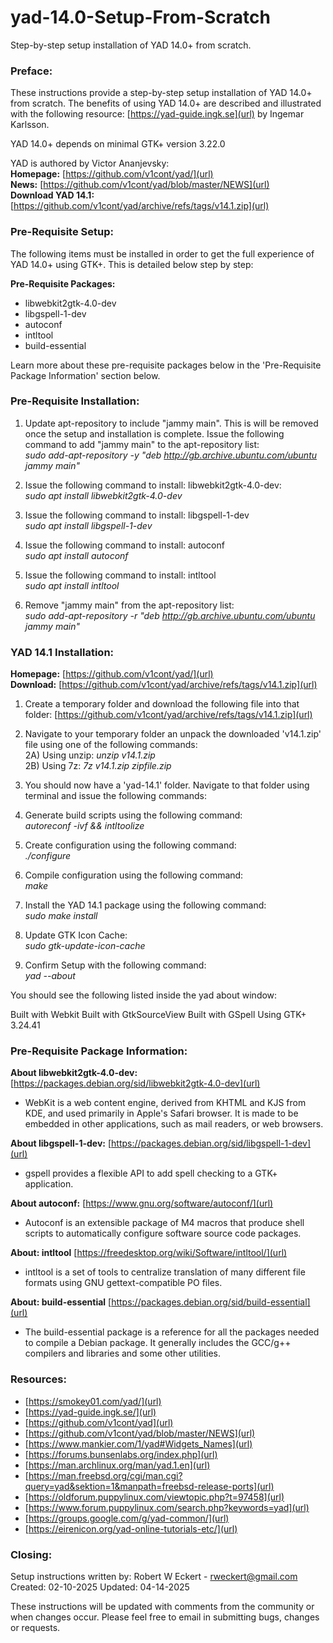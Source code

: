 # yad-14.0-Setup-From-Scratch
Step-by-step setup installation of YAD 14.0+ from scratch.

### Preface:
These instructions provide a step-by-step setup installation of YAD 14.0+ from scratch. The benefits of using YAD 14.0+ are described and illustrated with the following resource: [https://yad-guide.ingk.se](url) by Ingemar Karlsson.

YAD 14.0+ depends on minimal GTK+ version 3.22.0

YAD is authored by Victor Ananjevsky:<br/>
**Homepage:** [https://github.com/v1cont/yad/](url)<br/>
**News:** [https://github.com/v1cont/yad/blob/master/NEWS](url)<br/>
**Download YAD 14.1:** [https://github.com/v1cont/yad/archive/refs/tags/v14.1.zip](url)<br/>

### Pre-Requisite Setup:

The following items must be installed in order to get the full experience of YAD 14.0+ using GTK+. This is detailed below step by step:

**Pre-Requisite Packages:**
- libwebkit2gtk-4.0-dev
- libgspell-1-dev 
- autoconf
- intltool
- build-essential

Learn more about these pre-requisite packages below in the 'Pre-Requisite Package Information' section below.

### Pre-Requisite Installation:

1) Update apt-repository to include "jammy main". This is will be removed once the setup and installation is complete. Issue the following command to add "jammy main" to the apt-repository list:<br/>
_sudo add-apt-repository -y "deb http://gb.archive.ubuntu.com/ubuntu jammy main"_

2) Issue the following command to install: libwebkit2gtk-4.0-dev:<br/>
_sudo apt install libwebkit2gtk-4.0-dev_

3) Issue the following command to install: libgspell-1-dev<br/>
_sudo apt install libgspell-1-dev_

4) Issue the following command to install: autoconf<br/>
_sudo apt install autoconf_

5) Issue the following command to install: intltool<br/>
_sudo apt install intltool_

6) Remove "jammy main" from the apt-repository list:<br/>
_sudo add-apt-repository -r "deb http://gb.archive.ubuntu.com/ubuntu jammy main"_

### YAD 14.1 Installation:

**Homepage:** [https://github.com/v1cont/yad/](url)<br/>
**Download:** [https://github.com/v1cont/yad/archive/refs/tags/v14.1.zip](url)

1) Create a temporary folder and download the following file into that folder:
[https://github.com/v1cont/yad/archive/refs/tags/v14.1.zip](url)

2) Navigate to your temporary folder an unpack the downloaded 'v14.1.zip' file using one of the following commands:<br/>
2A) Using unzip: _unzip v14.1.zip_<br/>
2B) Using 7z:    _7z v14.1.zip zipfile.zip_<br/>

3) You should now have a 'yad-14.1' folder. Navigate to that folder using terminal and issue the following commands:

4) Generate build scripts using the following command:<br/>
_autoreconf -ivf && intltoolize_

5) Create configuration using the following command:<br/>
_./configure_

6) Compile configuration using the following command:<br/>
_make_

7) Install the YAD 14.1 package using the following command:<br/>
_sudo make install_

8) Update GTK Icon Cache:<br/>
_sudo gtk-update-icon-cache_

9) Confirm Setup with the following command:<br/>
_yad --about_

You should see the following listed inside the yad about window:

Built with Webkit
Built with GtkSourceView
Built with GSpell
Using GTK+ 3.24.41

### Pre-Requisite Package Information:

**About libwebkit2gtk-4.0-dev:**
[https://packages.debian.org/sid/libwebkit2gtk-4.0-dev](url)
- WebKit is a web content engine, derived from KHTML and KJS from KDE, and used primarily in Apple's Safari browser. It is made to be embedded in other applications, such as mail readers, or web browsers.

**About libgspell-1-dev:**
[https://packages.debian.org/sid/libgspell-1-dev](url)
- gspell provides a flexible API to add spell checking to a GTK+ application.

**About autoconf:**
[https://www.gnu.org/software/autoconf/](url)
- Autoconf is an extensible package of M4 macros that produce shell scripts to automatically configure software source code packages.

**About: intltool**
[https://freedesktop.org/wiki/Software/intltool/](url)
- intltool is a set of tools to centralize translation of many different file formats using GNU gettext-compatible PO files.

**About: build-essential**
[https://packages.debian.org/sid/build-essential](url)
- The build-essential package is a reference for all the packages needed to compile a Debian package. It generally includes the GCC/g++ compilers and libraries and some other utilities.

### Resources:
- [https://smokey01.com/yad/](url)
- [https://yad-guide.ingk.se/](url)
- [https://github.com/v1cont/yad](url)
- [https://github.com/v1cont/yad/blob/master/NEWS](url)
- [https://www.mankier.com/1/yad#Widgets_Names](url)
- [https://forums.bunsenlabs.org/index.php](url)
- [https://man.archlinux.org/man/yad.1.en](url)
- [https://man.freebsd.org/cgi/man.cgi?query=yad&sektion=1&manpath=freebsd-release-ports](url)
- [https://oldforum.puppylinux.com/viewtopic.php?t=97458](url)
- [https://www.forum.puppylinux.com/search.php?keywords=yad](url)
- [https://groups.google.com/g/yad-common/](url)
- [https://eirenicon.org/yad-online-tutorials-etc/](url)

### Closing:
Setup instructions written by: Robert W Eckert - rweckert@gmail.com
Created: 02-10-2025 Updated: 04-14-2025

These instructions will be updated with comments from the community or when changes occur. Please feel free to email in submitting bugs, changes or requests.
